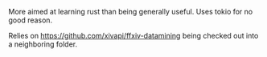 More aimed at learning rust than being generally useful. Uses tokio for no good reason.

Relies on https://github.com/xivapi/ffxiv-datamining being checked out into a neighboring folder.
